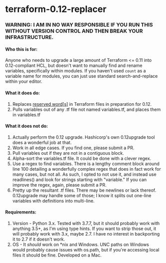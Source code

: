 
# terraform-0.12-replacer

### WARNING: I AM IN NO WAY RESPONSIBLE IF YOU RUN THIS WITHOUT VERSION CONTROL AND THEN BREAK YOUR INFRASTRUCTURE.

#### Who this is for:
Anyone who needs to upgrade a large amount of Terraform <= 0.11 into 0.12-compliant HCL, but doesn't want to manually find and rename variables, specifically within modules. If you haven't used `count` as a variable name for modules, you can just use standard search-and-replace within your editor.

#### What it does do:
1. Replaces [reserved word\[s\]](https://www.terraform.io/docs/configuration/variables.html#declaring-an-input-variable) in Terraform files in preparation for 0.12.
2. Pulls variables out of any .tf file not named variables.tf, and places them in variables.tf

#### What it does not do:
1. Actually perform the 0.12 upgrade. Hashicorp's own 0.12upgrade tool does a wonderful job at that.
2. Work in all edge cases. If you find one, please submit a PR.
3. Pull variables out if they are not in a contiguous block.
4. Alpha-sort the variables.tf file. It could be done with a clever regex.
5. Use a regex to find variables. There is a lengthy comment block around line 100 detailing a wonderfully complex regex that does in fact work for many cases, but not all. As such, I opted to not use it, and instead use readlines() and look for strings starting with "variable." If you can improve the regex, again, please submit a PR.
6. Pretty up the resultant .tf files. There may be newlines or lack thereof. 0.12upgrade may handle some of those; I know it splits out one-line variables with definitions into multi-line.

#### Requirements:
1. Version - Python 3.x. Tested with 3.7.7, but it should probably work with anything 3.5+, as I'm using type hints. If you want to strip those out, it will probably work with 3.x, maybe 2.7. I have no interest in backporting it to 2.7 if it doesn't work.
2. OS - It _should_ work on *nix and Windows. UNC paths on Windows would probably cause issues with os.path, but if you're accessing local files it should be fine. Developed on a Mac.
